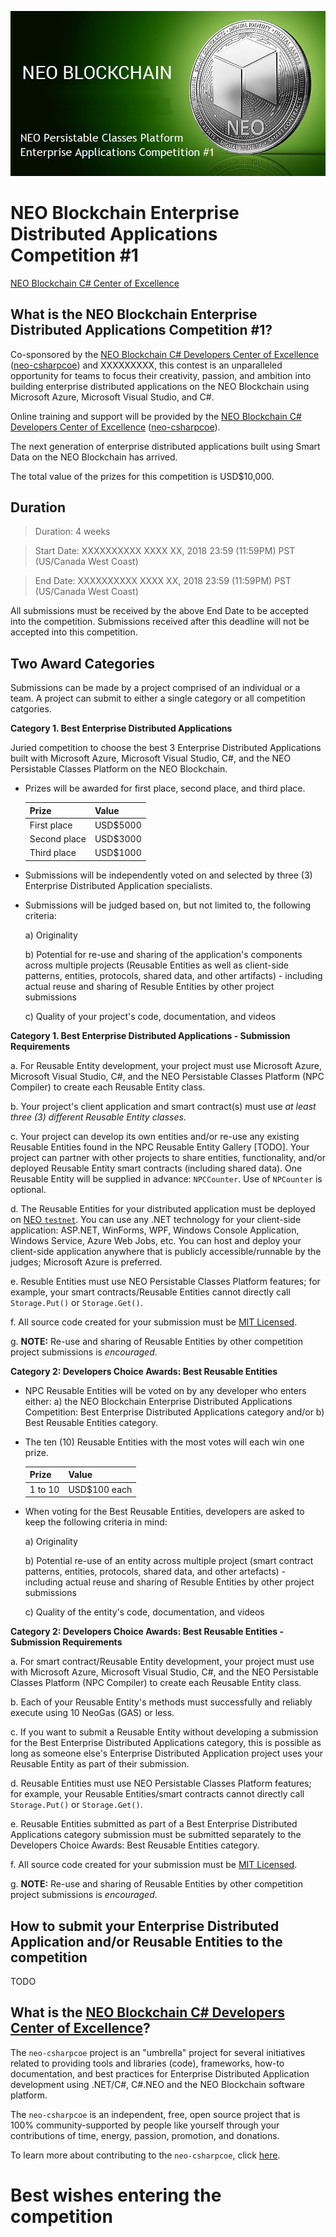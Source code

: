![NEO Blockchain Enterprise Distributed Applications Competition #1](./NPCEntApps1.jpg)

# NEO Blockchain Enterprise Distributed Applications Competition #1

[NEO Blockchain C# Center of Excellence](https://github.com/mwherman2000/neo-csharpcoe/blob/master/README.md)

## What is the NEO Blockchain Enterprise Distributed Applications Competition #1?

Co-sponsored by the [NEO Blockchain C# Developers Center of Excellence](https://github.com/mwherman2000/neo-csharpcoe/blob/master/README.md) ([neo-csharpcoe](https://github.com/mwherman2000/neo-csharpcoe/blob/master/README.md)) and XXXXXXXXX, this contest is an unparalleled opportunity for teams to focus their creativity, passion, and ambition into building enterprise distributed applications on the NEO Blockchain using Microsoft Azure, Microsoft Visual Studio, and C#. 

Online training and support will be provided by the [NEO Blockchain C# Developers Center of Excellence](https://github.com/mwherman2000/neo-csharpcoe/blob/master/README.md) ([neo-csharpcoe](https://github.com/mwherman2000/neo-csharpcoe/blob/master/README.md)). 

The next generation of enterprise distributed applications built using Smart Data on the NEO Blockchain has arrived. 

The total value of the prizes for this competition is USD$10,000.

## Duration

> Duration: 4 weeks

> Start Date: XXXXXXXXXX XXXX XX, 2018 23:59 (11:59PM) PST (US/Canada West Coast)

> End Date: XXXXXXXXXX XXXX XX, 2018 23:59 (11:59PM) PST (US/Canada West Coast)

All submissions must be received by the above End Date to be accepted into the competition. Submissions received after this deadline will not be accepted into this competition.

## Two Award Categories

Submissions can be made by a project comprised of an individual or a team. A project can submit to either a single category or all competition catgories.

**Category 1. Best Enterprise Distributed Applications** 

   Juried competition to choose the best 3 Enterprise Distributed Applications built with Microsoft Azure, Microsoft Visual Studio, C#, and the NEO Persistable Classes Platform on the NEO Blockchain.

   * Prizes will be awarded for first place, second place, and third place.

      | Prize | Value |
      | ----- | ----- |
      | First place | USD$5000 |
      | Second place | USD$3000 |
      | Third place | USD$1000 |

   * Submissions will be independently voted on and selected by three (3) Enterprise Distributed Application specialists.
   * Submissions will be judged based on, but not limited to, the following criteria: 
      
      a) Originality

      b) Potential for re-use and sharing of the application's components across multiple projects (Reusable Entities as well as client-side patterns, entities, protocols, shared data, and other artifacts) - including actual reuse and sharing of Resuble Entities by other project submissions
      
      c) Quality of your project's code, documentation, and videos

 **Category 1. Best Enterprise Distributed Applications - Submission Requirements**
   
   a. For Reusable Entity development, your project must use Microsoft Azure, Microsoft Visual Studio, C#, and the NEO Persistable Classes Platform (NPC Compiler) to create each Reusable Entity class.

   b. Your project's client application and smart contract(s) must use *at least three (3) different Reusable Entity classes*.
   
   c. Your project can develop its own entities and/or re-use any existing Reusable Entities found in the NPC Reusable Entity Gallery [TODO]. Your project can partner with other projects to share entities, functionality, and/or deployed Reusable Entity smart contracts (including shared data). One Reusable Entity will be supplied in advance: `NPCCounter`. Use of `NPCounter` is optional.

   d. The Reusable Entities for your distributed application must be deployed on [NEO `testnet`](https://neo.org/testnet?culture=en-us). You can use any .NET technology for your client-side application: ASP.NET, WinForms, WPF, Windows Console Application, Windows Service, Azure Web Jobs, etc. You can host and deploy your client-side application anywhere that is publicly accessible/runnable by the judges; Microsoft Azure is preferred.

   e. Resuble Entities must use NEO Persistable Classes Platform features; for example, your smart contracts/Reusable Entities cannot directly call `Storage.Put()` or `Storage.Get()`.

   f. All source code created for your submission must be [MIT Licensed](http://www.opensource.org/licenses/MIT).

   g. **NOTE:** Re-use and sharing of Reusable Entities by other competition project submissions is *encouraged*.

**Category 2: Developers Choice Awards: Best Reusable Entities** 

   * NPC Reusable Entities will be voted on by any developer who enters either: a) the NEO Blockchain Enterprise Distributed Applications Competition: Best Enterprise Distributed Applications category and/or b) Best Reusable Entities category. 

   * The ten (10) Reusable Entities with the most votes will each win one prize.

      | Prize | Value |
      | ----- | ----- |
      | 1 to 10 | USD$100 each |

   * When voting for the Best Reusable Entities, developers are asked to keep the following criteria in mind: 
      
      a) Originality

      b) Potential re-use of an entity across multiple project (smart contract patterns, entities, protocols, shared data, and other artefacts) - including actual reuse and sharing of Resuble Entities by other project submissions
      
      c) Quality of the entity's code, documentation, and videos

**Category 2: Developers Choice Awards: Best Reusable Entities -  Submission Requirements**
   
   a. For smart contract/Reusable Entity development, your project must use with Microsoft Azure, Microsoft Visual Studio, C#, and the NEO Persistable Classes Platform (NPC Compiler) to create each Reusable Entity class.

   b. Each of your Reusable Entity's methods must successfully and reliably execute using 10 NeoGas (GAS) or less.
   
   c. If you want to submit a Reusable Entity without developing a submission for the Best Enterprise Distributed Applications category, this is possible as long as someone else's Enterprise Distributed Application project uses your Reusable Entity as part of their submission.

   d. Reusable Entities must use NEO Persistable Classes Platform features; for example, your Reusable Entities/smart contracts cannot directly call `Storage.Put()` or `Storage.Get()`.

   e. Reusable Entities submitted as part of a Best Enterprise Distributed Applications category submission must be submitted separately to the Developers Choice Awards: Best Reusable Entities category.

   f. All source code created for your submission must be [MIT Licensed](http://www.opensource.org/licenses/MIT).
   
   g. **NOTE:** Re-use and sharing of Reusable Entities by other competition project submissions is *encouraged*.

## How to submit your Enterprise Distributed Application and/or Reusable Entities to the competition

TODO

## What is the [NEO Blockchain C# Developers Center of Excellence](https://github.com/mwherman2000/neo-csharpcoe/blob/master/README.md)?

The `neo-csharpcoe` project is an "umbrella" project for several initiatives related to providing tools and libraries (code), frameworks, how-to documentation, and best practices for Enterprise Distributed Application development using .NET/C#, C#.NEO and the NEO Blockchain software platform.

The `neo-csharpcoe` is an independent, free, open source project that is 100% community-supported by people like yourself through your contributions of time, energy, passion, promotion, and donations.

To learn more about contributing to the `neo-csharpcoe`, click [here](https://github.com/mwherman2000/neo-csharpcoe/blob/master/CONTRIBUTE.md).

# Best wishes entering the competition